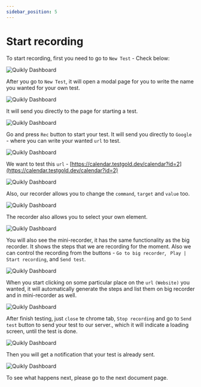 ```yaml
---
sidebar_position: 5
---
```


# Start recording

To start recording, first you need to go to `New Test` - Check below: 

![Quikly Dashboard](/img/NewTest.png)

After you go to `New Test`, it will open a modal page for you to write the name you wanted for your own test. 

![Quikly Dashboard](/img/Name.png)

It will send you directly to the page for starting a test. 

![Quikly Dashboard](/img/333.png)

Go and press `Rec` button to start your test. It will send you directly to `Google` - where you can write your wanted `url` to test. 

![Quikly Dashboard](/img/Start.png)

We want to test this `url` - [https://calendar.testgold.dev/calendar?id=2](https://calendar.testgold.dev/calendar?id=2)

![Quikly Dashboard](/img/ss.png)

Also, our recorder allows you to change the `command`, `target` and `value` too. 

![Quikly Dashboard](/img/targets.png)

The recorder also allows you to select your own element. 

![Quikly Dashboard](/img/element.png)

You will also see the mini-recorder, it has the same functionality as the big recorder. It shows the steps that we are recording for the moment. Also we can control the recording from the buttons - `Go to big recorder`, ` Play | Start recording`, and `Send test`.

![Quikly Dashboard](/img/mini.png)


When you start clicking on some particular place on the `url` `(Website)` you wanted, it will automatically generate the steps and list them on big recorder and in mini-recorder as well.

![Quikly Dashboard](/img/by.png)

After finish testing, just `close` te chrome tab, `Stop recording` and go to `Send test` button to send your test to our server., which it will indicate a loading screen, until the test is done. 

![Quikly Dashboard](/img/sc.png)

Then you will get a notification that your test is already sent.

![Quikly Dashboard](/img/notification.png)

To see what happens next, please go to the next document page.

